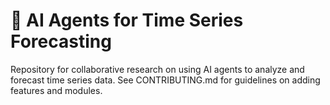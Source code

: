 # 🤖 AI Agents for Time Series Forecasting
Repository for collaborative research on using AI agents to analyze and forecast time series data.
See CONTRIBUTING.md for guidelines on adding features and modules.
